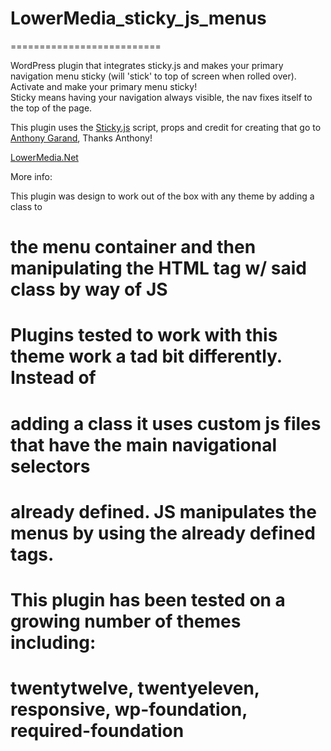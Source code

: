 <h1>LowerMedia_sticky_js_menus</h1>
==========================

WordPress plugin that integrates sticky.js and makes your primary navigation menu sticky 
(will 'stick' to top of screen when rolled over).  Activate and make your primary menu sticky!  
Sticky means having your navigation always visible, the nav fixes itself to the top of the page.  

This plugin uses the <a href='http://stickyjs.com'>Sticky.js</a> script, props and credit for creating that go to 
<a href="http://anthonygarand.com">Anthony Garand</a>, Thanks Anthony!   


<a href='http://lowermedia.net'>LowerMedia.Net</a>



More info:

This plugin was design to work out of the box with any theme by adding a class to 
#	the menu container and then manipulating the HTML tag w/ said class by way of JS
#	
#
#	Plugins tested to work with this theme work a tad bit differently.  Instead of 
#	adding a class it uses custom js files that have the main navigational selectors 
#	already defined.  JS manipulates the menus by using the already defined tags. 
#
#	This plugin has been tested on a growing number of themes including:
#   twentytwelve, twentyeleven, responsive, wp-foundation, required-foundation